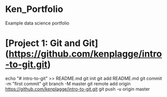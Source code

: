 # Ken_Portfolio
Example data science portfolio

# [Project 1: Git and Git] (https://github.com/kenplagge/intro-to-git.git)
echo "# intro-to-git" >> README.md
git init
git add README.md
git commit -m "first commit"
git branch -M master
git remote add origin https://github.com/kenplagge/intro-to-git.git
git push -u origin master
